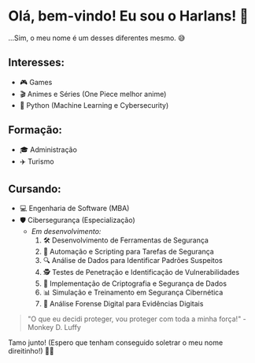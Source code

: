 # Olá, bem-vindo! Eu sou o Harlans! 🧙

...Sim, o meu nome é um desses diferentes mesmo. 😅

## Interesses:
- 🎮 Games
- 🎬 Animes e Séries (One Piece melhor anime)
- 🐍 Python (Machine Learning e Cybersecurity)

## Formação:
- 🎓 Administração
- ✈️ Turismo

## Cursando:
- 💻 Engenharia de Software (MBA)
- 🛡️ Cibersegurança (Especialização)
  - *Em desenvolvimento:*
    1. 🛠️ Desenvolvimento de Ferramentas de Segurança
    2. 🤖 Automação e Scripting para Tarefas de Segurança
    3. 🔍 Análise de Dados para Identificar Padrões Suspeitos
    4. 🕵️ Testes de Penetração e Identificação de Vulnerabilidades
    5. 🔐 Implementação de Criptografia e Segurança de Dados
    6. 📊 Simulação e Treinamento em Segurança Cibernética
    7. 📂 Análise Forense Digital para Evidências Digitais

> "O que eu decidi proteger, vou proteger com toda a minha força!" - Monkey D. Luffy 

Tamo junto! (Espero que tenham conseguido soletrar o meu nome direitinho!) 👊🏼
